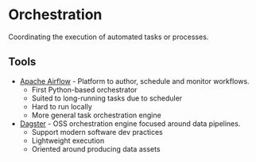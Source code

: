# Orchestration

Coordinating the execution of automated tasks or processes.

## Tools

- [Apache Airflow](https://airflow.apache.org/) - Platform to author, schedule and monitor workflows.
  - First Python-based orchestrator
  - Suited to long-running tasks due to scheduler
  - Hard to run locally
  - More general task orchestration engine
- [Dagster](https://dagster.io/) - OSS orchestration engine focused around
  data pipelines.
  - Support modern software dev practices
  - Lightweight execution
  - Oriented around producing data assets
